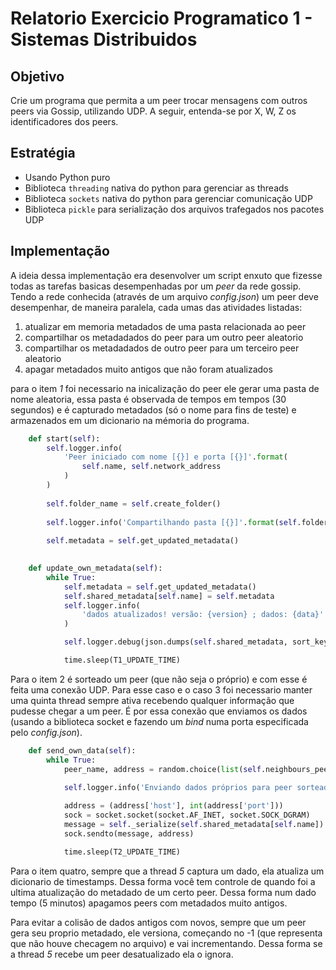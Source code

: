 # Relatorio Exercicio Programatico 1 - Sistemas Distribuidos

## Objetivo

Crie um programa que permita a um peer trocar mensagens com outros peers via Gossip,
utilizando UDP. A seguir, entenda-se por X, W, Z os identificadores dos peers.

## Estratégia

* Usando Python puro
* Biblioteca ```threading``` nativa do python para gerenciar as threads
* Biblioteca ```sockets``` nativa do python para gerenciar comunicação UDP
* Biblioteca ```pickle``` para serialização dos arquivos trafegados nos pacotes UDP

## Implementação

A ideia dessa implementação era desenvolver um script enxuto que fizesse todas as tarefas basicas desempenhadas por um _peer_ da rede gossip. Tendo a rede conhecida (através de um arquivo _config.json_) um peer deve desempenhar, de maneira paralela, cada umas das atividades listadas:

1. atualizar em memoria metadados de uma pasta relacionada ao peer
2. compartilhar os metadadados do peer para um outro peer aleatorio
3. compartilhar os metadadados de outro peer para um terceiro peer aleatorio
4. apagar metadados muito antigos que não foram atualizados

para o item _1_ foi necessario na inicalização do peer ele gerar uma pasta de nome aleatoria, essa pasta é observada de tempos em tempos (30 segundos) e é capturado metadados (só o nome para fins de teste) e armazenados em um dicionario na mémoria do programa.

```python
	def start(self):
		self.logger.info(
            'Peer iniciado com nome [{}] e porta [{}]'.format(
                self.name, self.network_address
            )
        )
	
		self.folder_name = self.create_folder()
	
		self.logger.info('Compartilhando pasta [{}]'.format(self.folder_name))
		
		self.metadata = self.get_updated_metadata()

        
    def update_own_metadata(self):
		while True:
			self.metadata = self.get_updated_metadata()
			self.shared_metadata[self.name] = self.metadata
			self.logger.info(
				'dados atualizados! versão: {version} ; dados: {data}'.format(**self.metadata)
			)

			self.logger.debug(json.dumps(self.shared_metadata, sort_keys=True, indent=4))

			time.sleep(T1_UPDATE_TIME)
```

Para o item 2 é sorteado um peer (que não seja o próprio) e com esse é feita uma conexão UDP. Para esse caso e o caso 3 foi necessario manter uma quinta thread sempre ativa recebendo qualquer informação que pudesse chegar a um peer. É por essa conexão que enviamos os dados (usando a biblioteca socket e fazendo um _bind_ numa porta especificada pelo _config.json_).

```python
	def send_own_data(self):
		while True:
			peer_name, address = random.choice(list(self.neighbours_peers.items()))
			
			self.logger.info('Enviando dados próprios para peer sorteado [{}]'.format(peer_name))

			address = (address['host'], int(address['port']))
			sock = socket.socket(socket.AF_INET, socket.SOCK_DGRAM)
			message = self._serialize(self.shared_metadata[self.name])
			sock.sendto(message, address)

			time.sleep(T2_UPDATE_TIME)
```

Para o item quatro, sempre que a thread _5_ captura um dado, ela atualiza um dicionario de timestamps. Dessa forma você tem controle de quando foi a ultima atualização do metadado de um certo peer. Dessa forma num dado tempo (5 minutos) apagamos peers com metadados muito antigos.

Para evitar a colisão de dados antigos com novos, sempre que um peer gera seu proprio metadado, ele versiona, começando no -1 (que representa que não houve checagem no arquivo) e vai incrementando. Dessa forma se a thread _5_ recebe um peer desatualizado ela o ignora.
